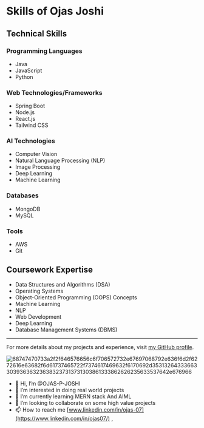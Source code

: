 # Skills of Ojas Joshi

## Technical Skills

### Programming Languages
- Java
- JavaScript
- Python

### Web Technologies/Frameworks
- Spring Boot
- Node.js
- React.js
- Tailwind CSS

### AI Technologies
- Computer Vision
- Natural Language Processing (NLP)
- Image Processing
- Deep Learning
- Machine Learning

### Databases
- MongoDB
- MySQL

### Tools
- AWS
- Git

## Coursework Expertise
- Data Structures and Algorithms (DSA)
- Operating Systems
- Object-Oriented Programming (OOPS) Concepts
- Machine Learning
- NLP
- Web Development
- Deep Learning
- Database Management Systems (DBMS)

---

For more details about my projects and experience, visit [my GitHub profile](https://github.com/OJAS-P-JOSHI).

![68747470733a2f2f646576656c6f706572732e67697068792e636f6d2f6272616e63682f6d61737465722f7374617469632f6170692d35313264333663303936363236383237313731303861333862626235633537642e676966](https://github.com/OJAS-P-JOSHI/OJAS-P-JOSHI/assets/151435928/9ca710b9-8325-47bf-b331-50a4f38e7d10)



- 👋 Hi, I’m @OJAS-P-JOSHI
- 👀 I’m interested in doing real world projects 
- 🌱 I’m currently learning MERN stack And AIML
- 💞️ I’m looking to collaborate on some high value projects
- 📫 How to reach me [www.linkedin.com/in/ojas-07](https://www.linkedin.com/in/ojas07/) , 


<!---
OJAS-P-JOSHI/OJAS-P-JOSHI is a ✨ special ✨ repository because its `README.md` (this file) appears on your GitHub profile.
You can click the Preview link to take a look at your changes.
--->

